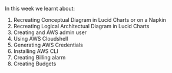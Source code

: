 In this week we learnt about:
1. Recreating Conceptual Diagram in Lucid Charts or on a Napkin
2. Recreating Logical Architectual Diagram in Lucid Charts
3. Creating and AWS admin user
4. Using AWS Cloudshell
5. Generating AWS Credentials
6. Installing AWS CLI
7. Creating Billing alarm
8. Creating Budgets
